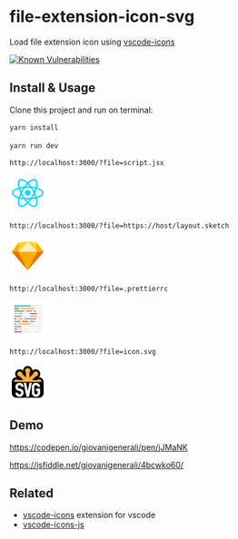 # file-extension-icon-svg

Load file extension icon using [vscode-icons](https://github.com/vscode-icons/vscode-icons)

[![Known Vulnerabilities](https://snyk.io//test/github/wgenial/file-extension-icon-svg/badge.svg?targetFile=package.json)](https://snyk.io//test/github/wgenial/file-extension-icon-svg?targetFile=package.json)

## Install & Usage

Clone this project and run on terminal:
```
yarn install

yarn run dev
```

```
http://localhost:3000/?file=script.jsx
```
![Alt text](https://raw.githubusercontent.com/vscode-icons/vscode-icons/master/icons/file_type_reactjs.svg?sanitize=true)

```
http://localhost:3000/?file=https://host/layout.sketch
```
![Alt text](https://raw.githubusercontent.com/vscode-icons/vscode-icons/master/icons/file_type_sketch.svg?sanitize=true)

```
http://localhost:3000/?file=.prettierrc
```
![Alt text](https://raw.githubusercontent.com/vscode-icons/vscode-icons/master/icons/file_type_light_prettier.svg?sanitize=true)

```
http://localhost:3000/?file=icon.svg
```
![Alt text](https://raw.githubusercontent.com/vscode-icons/vscode-icons/master/icons/file_type_svg.svg?sanitize=true)


## Demo
https://codepen.io/giovanigenerali/pen/jJMaNK

https://jsfiddle.net/giovanigenerali/4bcwko60/


## Related

- [vscode-icons](https://github.com/vscode-icons/vscode-icons) extension for vscode
- [vscode-icons-js](https://github.com/dderevjanik/vscode-icons-js)
